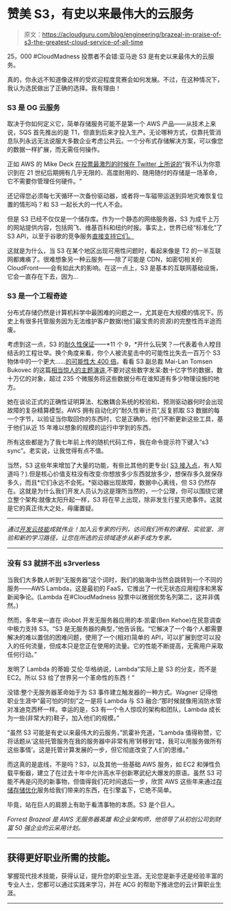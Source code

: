 # 赞美 S3，有史以来最伟大的云服务

> 原文：<https://acloudguru.com/blog/engineering/brazeal-in-praise-of-s3-the-greatest-cloud-service-of-all-time>

25，000 #CloudMadness 投票者不会错:亚马逊 S3 是有史以来最伟大的云服务。

真的，你永远不知道像这样的受欢迎程度竞赛会如何发展。不过，在这种情况下，我认为选民做出了正确的选择。我有理由！

### S3 是 OG 云服务

取决于你如何定义它，简单存储服务可能不是第一个 AWS 产品——从技术上来说，SQS 首先推出的是 T1，但直到后来才投入生产。无论哪种方式，仅靠托管消息队列永远无法说服大多数企业考虑公共云。一个分布式存储解决方案，可以像您的数据一样扩展，而无需任何操作。

正如 AWS 的 Mike Deck [在投票最激烈的时候在 Twitter 上所说的](https://twitter.com/mikedeck/status/1241010000769757184)“我不认为你意识到在 21 世纪后期拥有几乎无限的、高度耐用的、随用随付的存储是一场革命，它不需要你管理任何硬件。"

还记得您必须每七天循环一次备份驱动器，或者将一车磁带运送到异地灾难恢复位置的情形吗？和 S3 一起长大的一代人不会。

但是 S3 已经不仅仅是一个储存库。作为一个静态的网络服务器，S3 为成千上万的网站提供内容，包括网飞、维基百科和纽约时报。事实上，世界已经“标准化”了 S3 API，以至于谷歌的竞争服务[直接支持它们。](https://cloud.google.com/storage/docs/interoperability)

这就是为什么，当 S3 在某个地区出现可用性问题时，看起来像是 T2 的一半互联网都瘫痪了。很难想象另一种云服务——除了可能是 CDN，如密切相关的 CloudFront——会有如此大的影响。在这一点上，S3 是基本的互联网基础设施，它会一直存在下去，因为…

### S3 是一个工程奇迹

分布式存储仍然是计算机科学中最困难的问题之一，尤其是在大规模的情况下。历史上有很多托管服务因为无法维护客户数据(他们最宝贵的资源)的完整性而半途而废。

考虑到这一点，S3 的[耐久性保证](https://docs.aws.amazon.com/AmazonS3/latest/dev/DataDurability.html)——*11 个 9，*开什么玩笑？—代表着令人瞠目结舌的工程壮举。换个角度来看，你个人被流星击中的可能性比失去一百万个 S3 物体中的一个更大……[的可能性大 400 倍](https://wasabi.com/blog/11-nines-durability/)。看看 S3 副总裁 Mai-Lan Tomsen Bukovec 的这篇[相当惊人的主题演讲](https://www.youtube.com/watch?v),不要对这些数字发呆:数十亿字节的数据，数十万亿的对象，超过 235 个微服务将这些数据分布在谁知道有多少物理设施的地方。

她在谈论正式的正确性证明算法、松散耦合系统的校验和、预测驱动器何时会出现故障的复杂精算模型。AWS 拥有自动化的“耐久性审计员”,反复抓取 S3 数据的每一个字节，以验证当你取回你的东西时，它是正确的。他们不断更新这些工具，基于他们从近 15 年难以想象的规模的运行中学到的东西。

所有这些都是为了我七年前上传的随机代码工件，我在命令提示符下键入“s3 sync”。老实说，让我觉得有点不值。

当然，S3 这些年来增加了大量的功能，有些比其他的更专业( [S3 接入点](https://aws.amazon.com/s3/features/access-points/)，有人知道吗？).但是核心价值支柱没有改变:你想放多少东西就放多少，想保存多久就保存多久，而且*它们永远不会死。*驱动器出现故障，数据中心离线，但 S3 仍然存在。这就是为什么我们开发人员认为这是理所当然的，一个公理，你可以围绕它建立整个架构:就像太阳升起一样，S3 将在早上出现，除非发生行星灭绝事件。这就是它的真正伟大之处，毋庸置疑。

* * *

*通过[开发云技能](https://acloudguru.com/solutions/individuals)成就伟业！加入云专家的行列，访问我们所有的课程、实验室、测验和新的学习路径，让您在所选的云领域逐步从新手成为专家。*

* * *

### 没有 S3 就拼不出 s3rverless

当我们大多数人听到“无服务器”这个词时，我们的脑海中当然会跳转到一个不同的服务——AWS Lambda，这是最初的 FaaS，它推出了一代无状态应用程序和黑客新闻争论。(Lambda 在#CloudMadness 投票中以微弱优势名列第二，这并非偶然。)

然而，多年来一直在 iRobot 开发无服务器应用的本·凯霍(Ben Kehoe)在民意调查中极力支持 S3。“S3 是无服务器的典型，”他告诉我。“它解决了一个每个人都需要解决的难以置信的困难问题，使用了一个(相对)简单的 API，可以扩展到您可以投入的任何流量，但成本只是您正在使用的流量。它的性能不断提高，无需用户采取任何行动。”

发明了 Lambda 的蒂姆·艾伦·华格纳说，Lambda“实际上是 S3 的分支，而不是 EC2。所以 S3 给了世界另一个革命性的东西！”

没错:整个无服务器革命始于为 S3 事件建立触发器的一种方式。Wagner 记得他职业生涯中“最可怕的时刻”之一是将 Lambda 与 S3 融合:“那时候就像用消防水管对准迪克西杯一样。幸运的是，S3 有一个令人惊叹的架构和团队，Lambda 成长为一些(非常大的)鞋子，加入他们的规模。”

“虽然 S3 可能是有史以来最伟大的云服务，”凯霍补充道，“Lambda 值得称赞，它将话题从‘这些托管服务在我的服务器中非常有用’转移到‘哇，我可以用服务做所有这些事情’。这是托管计算发展的一步，但它彻底改变了人们的思维。”

而这真的是底线，不是吗？S3，以及其他一些基础 AWS 服务，如 EC2 和弹性负载平衡器，建立了在过去十年中允许高水平创新寒武纪大爆发的原语。虽然 S3 可能不再是闪亮的新事物，但值得我们花时间退后一步，欣赏 AWS 这些年来通过[存储存储优化](https://acloudguru.com/course/introduction-to-optimizing-data-storage-in-aws)服务给我们带来的东西，在引擎盖下，它绝不简单。

毕竟，站在巨人的肩膀上有助于看清事物的本质。S3 是个巨人。

*Forrest Brazeal 是 AWS 无服务器英雄* *和企业架构师，他领导了从初创公司到财富 50 强企业的云采用计划。*

* * *

## 获得更好职业所需的技能。

掌握现代技术技能，获得认证，提升您的职业生涯。无论您是新手还是经验丰富的专业人士，您都可以通过实践来学习，并在 ACG 的帮助下推进您的云计算职业生涯。

* * *